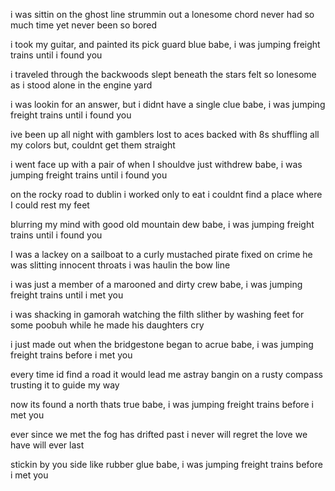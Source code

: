 i was sittin on the ghost line
strummin out a lonesome chord
never had so much time
yet never been so bored

i took my guitar, and painted its pick guard blue
babe, i was jumping freight trains until i found you

i traveled through the backwoods
slept beneath the stars
felt so lonesome as i stood
alone in the engine yard

i was lookin for an answer, but i didnt have a single clue
babe, i was jumping freight trains until i found you

ive been up all night with gamblers
lost to aces backed with 8s
shuffling all my colors
but, couldnt get them straight

i went face up with a pair of when I shouldve just withdrew
babe, i was jumping freight trains until i found you

on the rocky road to dublin
i worked only to eat
i couldnt find a place
where I could rest my feet

blurring my mind with good old mountain dew
babe, i was jumping freight trains until i found you

I was a lackey on a sailboat
to a curly mustached pirate fixed on crime
he was slitting innocent throats
i was haulin the bow line

i was just a member of a marooned and dirty crew
babe, i was jumping freight trains until i met you

i was shacking in gamorah
watching the filth slither by
washing feet for some poobuh
while he made his daughters cry

i just made out when the bridgestone began to acrue
babe, i was jumping freight trains before i met you

every time id find a road
it would lead me astray
bangin on a rusty compass
trusting it to guide my way

now its found a north thats true
babe, i was jumping freight trains before i met you

ever since we met
the fog has drifted past
i never will regret
the love we have will ever last

stickin by you side like rubber glue
babe, i was jumping freight trains before i met you
